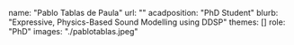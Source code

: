 name: "Pablo Tablas de Paula"
url: ""
acadposition: "PhD Student"
blurb: "Expressive, Physics-Based Sound Modelling using DDSP"
themes: []
role: "PhD"
images: "./pablotablas.jpeg"